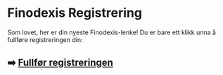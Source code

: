 # Finodexis Registrering

Som lovet, her er din nyeste Finodexis-lenke! Du er bare ett klikk unna å fullføre registreringen din:

## ➡️ [Fullfør registreringen](https://tinyurl.com/bdhfp6mj)